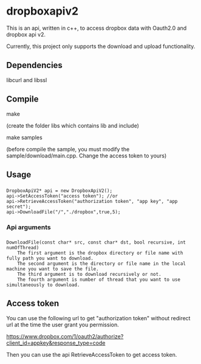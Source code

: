 # dropboxapiv2
This is an api, written in c++, to access dropbox data with Oauth2.0 and dropbox api v2.

Currently, this project only supports the download and upload functionality.

Dependencies
------
libcurl and libssl

Compile
------
make

(create the folder libs which contains lib and include)

make samples

(before compile the sample, you must modify the sample/download/main.cpp. Change the access token to yours)

Usage
------
###
    DropboxApiV2* api = new DropboxApiV2();
    api->SetAccessToken("access token"); //or
    api->RetrieveAccessToken("authorization token", "app key", "app secret");
    api->DownloadFile("/","./dropbox",true,5);
### Api arguments
###
    DownloadFile(const char* src, const char* dst, bool recursive, int numOfThread)
        The first argument is the dropbox directory or file name with fully path you want to download.
        The second argument is the directory or file name in the local machine you want to save the file.
        The third argument is to download recursively or not.
        The fourth argument is number of thread that you want to use simultaneously to download.

   
Access token
------
You can use the following url to get "authorization token" without redirect url at the time the user grant you permission.

https://www.dropbox.com/1/oauth2/authorize?client_id=appkey&response_type=code

Then you can use the api RetrieveAccessToken to get access token.
